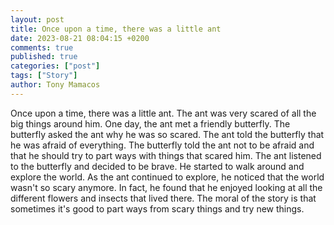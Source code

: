 ```yaml
---
layout: post
title: Once upon a time, there was a little ant
date: 2023-08-21 08:04:15 +0200
comments: true
published: true
categories: ["post"]
tags: ["Story"]
author: Tony Mamacos
---
```

Once upon a time, there was a little ant. The ant was very scared of all the big things around him. One day, the ant met a friendly butterfly. The butterfly asked the ant why he was so scared. The ant told the butterfly that he was afraid of everything.
The butterfly told the ant not to be afraid and that he should try to part ways with things that scared him. The ant listened to the butterfly and decided to be brave. He started to walk around and explore the world.
As the ant continued to explore, he noticed that the world wasn't so scary anymore. In fact, he found that he enjoyed looking at all the different flowers and insects that lived there. The moral of the story is that sometimes it's good to part ways from scary things and try new things.

